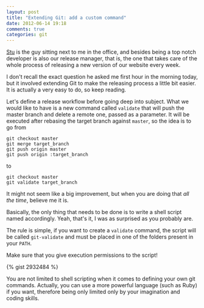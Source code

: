 ```yaml
---
layout: post
title: "Extending Git: add a custom command"
date: 2012-06-14 19:18
comments: true
categories: git
---
```


[Stu](https://github.com/thelazycamel) is the guy sitting next to me in the
office, and besides being a top notch developer is also our release
manager, that is, the one that takes care of the whole process of releasing
a new version of our website every week.

I don't recall the exact question he asked me first hour in the morning today,
but it involved extending Git to make the releasing process a little bit easier.
It is actually a very easy to do, so keep reading.

Let's define a release workflow before going deep into subject. What we would
like to have is a new command called `validate` that will push the master branch
and delete a remote one, passed as a parameter. It will be executed after
rebasing the target branch against `master`, so the idea is to go from

```
git checkout master
git merge target_branch
git push origin master
git push origin :target_branch
```

to

```
git checkout master
git validate target_branch
```

It might not seem like a big improvement, but when you are doing that *all the
time*, believe me it is.

Basically, the only thing that needs to be done is to write a shell script named
accordingly. Yeah, that's it, I was as surprised as you probably are.

The rule is simple, if you want to create a `validate` command, the script will
be called `git-validate` and must be placed in one of the folders present in your
`PATH`.

<p class='hint'>
Make sure that you give execution permissions to the script!
</p>

{% gist 2932484 %}

You are not limited to shell scripting when it comes to defining your own git
commands. Actually, you can use a more powerful language (such as Ruby) if you
want, therefore being only limited only by your imagination and coding skills.

